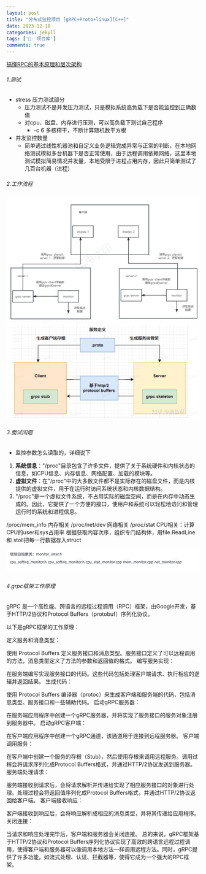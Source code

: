 ```yaml
---
layout: post
title: "分布式监控项目 [gRPC+Proto+linux][C++]"
date: 2023-12-10
categories: jekyll
tags: ['🥁- 项目库']
comments: true
---
```


[搞懂RPC的基本原理和层次架构](https://www.yuque.com/xujunze/backend/sthbl7?view=doc_embed)
###### 1.测试

- stress 压力测试部分
   - 压力测试不是并发压力测试，只是模拟系统高负载下是否能监控到正确数值
   - 对cpu、磁盘、内存进行压测，可以高负载下测试自己程序
      - -c 6    多核榨干，不断计算随机数平方根
- 并发监控数量
   - 简单通过线性机器池和自定义业务逻辑完成异常与正常的判断，在本地网络测试模拟多台机器下是否正常使用，由于远程调用依赖网络，这里本地测试模拟简易情况并发量，本地受限于进程占用内存，因此只简单测试了几百台机器（进程）
###### 2.工作流程
![image.png](../images/1694625458510-02dcda41-90ff-43bd-bb6a-27563d5a704e.png)
![image.png](../images/1694657477329-ea83380b-26e6-4819-a4f0-39bed0f4f397.png)
 
###### 3.面试问题

- 监控参数怎么读取的，详细说下
1. **系统信息**："/proc"目录包含了许多文件，提供了关于系统硬件和内核状态的信息，如CPU信息、内存信息、网络配置、加载的模块等。
2. **虚拟文件**：在"/proc"中的大多数文件都不是实际存在的磁盘文件，而是内核提供的虚拟文件，用于在运行时访问系统状态和内核数据结构。
3. "/proc"是一个虚拟文件系统，不占用实际的磁盘空间，而是在内存中动态生成的。因此，它提供了一个方便的接口，使用户和系统可以轻松地访问和管理运行时的系统和进程信息。

/proc/mem_info  	内存相关
/proc/net/dev      	网络相关
/proc/stat           	CPU相关：计算CPU的user和sys占用率
根据获取内容次序，组织专门结构体，用file.ReadLine和 stoll把每一行数据存入struct

![image.png](../images/1694768569037-7832349a-4c10-43e9-8ee7-9cacedb752d8.png)
###### 4.grpc框架工作原理
gRPC 是一个高性能、跨语言的远程过程调用（RPC）框架，由Google开发，基于HTTP/2协议和Protocol Buffers（protobuf）序列化协议。

以下是gRPC框架的工作原理：

定义服务和消息类型：

使用 Protocol Buffers 定义服务接口和消息类型。服务接口定义了可以远程调用的方法，消息类型定义了方法的参数和返回值的格式。
编写服务实现：

在服务端编写实现服务接口的代码。这些代码包括处理客户端请求、执行相应的逻辑并返回结果。
生成代码：

使用 Protocol Buffers 编译器（protoc）来生成客户端和服务端的代码，包括消息类型、服务接口和一些辅助代码。
启动gRPC服务器：

在服务端应用程序中创建一个gRPC服务器，并将实现了服务接口的服务对象注册到服务器中。
启动gRPC客户端：

在客户端应用程序中创建一个gRPC通道，该通道用于连接到远程服务器。
客户端调用服务：

在客户端中创建一个服务的存根（Stub），然后使用存根来调用远程服务。调用过程会将请求序列化成Protocol Buffers格式，并通过HTTP/2协议发送到服务器。
服务端处理请求：

服务端接收到请求后，会将请求解析并传递给实现了相应服务接口的对象进行处理。处理过程会将返回值序列化成Protocol Buffers格式，并通过HTTP/2协议返回给客户端。
客户端接收响应：

客户端接收到响应后，会将响应解析成相应的消息类型，并将其传递给应用程序。
关闭连接：

当请求和响应处理完毕后，客户端和服务器会关闭连接。
总的来说，gRPC框架基于HTTP/2协议和Protocol Buffers序列化协议实现了高效的跨语言远程过程调用，使得客户端和服务器可以像调用本地方法一样调用远程方法。同时，gRPC提供了许多功能，如流式处理、认证、拦截器等，使得它成为一个强大的RPC框架。
